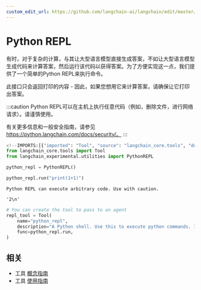 ```yaml
---
custom_edit_url: https://github.com/langchain-ai/langchain/edit/master/docs/docs/integrations/tools/python.ipynb
---
```

# Python REPL

有时，对于复杂的计算，与其让大型语言模型直接生成答案，不如让大型语言模型生成代码来计算答案，然后运行该代码以获得答案。为了方便实现这一点，我们提供了一个简单的Python REPL来执行命令。

此接口只会返回打印的内容 - 因此，如果您想用它来计算答案，请确保让它打印出答案。


:::caution
Python REPL可以在主机上执行任意代码（例如，删除文件，进行网络请求）。请谨慎使用。

有关更多信息和一般安全指南，请参见 https://python.langchain.com/docs/security/。
:::


```python
<!--IMPORTS:[{"imported": "Tool", "source": "langchain_core.tools", "docs": "https://python.langchain.com/api_reference/core/tools/langchain_core.tools.simple.Tool.html", "title": "Python REPL"}, {"imported": "PythonREPL", "source": "langchain_experimental.utilities", "docs": "https://python.langchain.com/api_reference/experimental/utilities/langchain_experimental.utilities.python.PythonREPL.html", "title": "Python REPL"}]-->
from langchain_core.tools import Tool
from langchain_experimental.utilities import PythonREPL
```


```python
python_repl = PythonREPL()
```


```python
python_repl.run("print(1+1)")
```
```output
Python REPL can execute arbitrary code. Use with caution.
```


```output
'2\n'
```



```python
# You can create the tool to pass to an agent
repl_tool = Tool(
    name="python_repl",
    description="A Python shell. Use this to execute python commands. Input should be a valid python command. If you want to see the output of a value, you should print it out with `print(...)`.",
    func=python_repl.run,
)
```


## 相关

- 工具 [概念指南](/docs/concepts/#tools)
- 工具 [使用指南](/docs/how_to/#tools)
